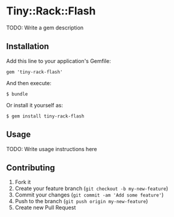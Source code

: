 # Tiny::Rack::Flash

TODO: Write a gem description

## Installation

Add this line to your application's Gemfile:

    gem 'tiny-rack-flash'

And then execute:

    $ bundle

Or install it yourself as:

    $ gem install tiny-rack-flash

## Usage

TODO: Write usage instructions here

## Contributing

1. Fork it
2. Create your feature branch (`git checkout -b my-new-feature`)
3. Commit your changes (`git commit -am 'Add some feature'`)
4. Push to the branch (`git push origin my-new-feature`)
5. Create new Pull Request
